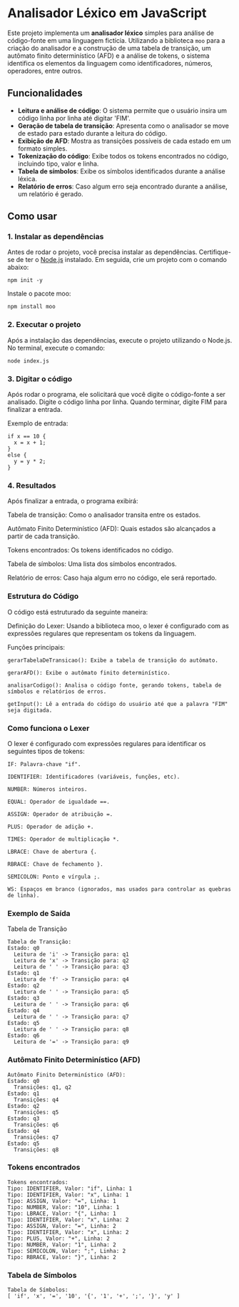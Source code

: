 # Analisador Léxico em JavaScript

Este projeto implementa um **analisador léxico** simples para análise de código-fonte em uma linguagem fictícia. Utilizando a biblioteca `moo` para a criação do analisador e a construção de uma tabela de transição, um autômato finito determinístico (AFD) e a análise de tokens, o sistema identifica os elementos da linguagem como identificadores, números, operadores, entre outros.

## Funcionalidades

- **Leitura e análise de código**: O sistema permite que o usuário insira um código linha por linha até digitar 'FIM'.
- **Geração de tabela de transição**: Apresenta como o analisador se move de estado para estado durante a leitura do código.
- **Exibição de AFD**: Mostra as transições possíveis de cada estado em um formato simples.
- **Tokenização do código**: Exibe todos os tokens encontrados no código, incluindo tipo, valor e linha.
- **Tabela de símbolos**: Exibe os símbolos identificados durante a análise léxica.
- **Relatório de erros**: Caso algum erro seja encontrado durante a análise, um relatório é gerado.

## Como usar

### 1. Instalar as dependências

Antes de rodar o projeto, você precisa instalar as dependências. Certifique-se de ter o [Node.js](https://nodejs.org/) instalado. Em seguida, crie um projeto com o comando abaixo:
```
npm init -y
```

Instale o pacote moo:
```
npm install moo
```

### 2. Executar o projeto
Após a instalação das dependências, execute o projeto utilizando o Node.js. No terminal, execute o comando:
```
node index.js
```
### 3. Digitar o código
Após rodar o programa, ele solicitará que você digite o código-fonte a ser analisado. Digite o código linha por linha. Quando terminar, digite FIM para finalizar a entrada.

Exemplo de entrada:
```
if x == 10 {
  x = x + 1;
}
else {
  y = y * 2;
}
```

### 4. Resultados
Após finalizar a entrada, o programa exibirá:

  Tabela de transição: Como o analisador transita entre os estados.

  Autômato Finito Determinístico (AFD): Quais estados são alcançados a partir de cada transição.

  Tokens encontrados: Os tokens identificados no código.

  Tabela de símbolos: Uma lista dos símbolos encontrados.

  Relatório de erros: Caso haja algum erro no código, ele será reportado.

### Estrutura do Código
O código está estruturado da seguinte maneira:

Definição do Lexer: Usando a biblioteca moo, o lexer é configurado com as expressões regulares que representam os tokens da linguagem.

Funções principais:

```
gerarTabelaDeTransicao(): Exibe a tabela de transição do autômato.

gerarAFD(): Exibe o autômato finito determinístico.

analisarCodigo(): Analisa o código fonte, gerando tokens, tabela de símbolos e relatórios de erros.

getInput(): Lê a entrada do código do usuário até que a palavra "FIM" seja digitada.
```

### Como funciona o Lexer
O lexer é configurado com expressões regulares para identificar os seguintes tipos de tokens:

```
IF: Palavra-chave "if".

IDENTIFIER: Identificadores (variáveis, funções, etc).

NUMBER: Números inteiros.

EQUAL: Operador de igualdade ==.

ASSIGN: Operador de atribuição =.

PLUS: Operador de adição +.

TIMES: Operador de multiplicação *.

LBRACE: Chave de abertura {.

RBRACE: Chave de fechamento }.

SEMICOLON: Ponto e vírgula ;.

WS: Espaços em branco (ignorados, mas usados para controlar as quebras de linha).
```

### Exemplo de Saída
Tabela de Transição
```
Tabela de Transição:
Estado: q0
  Leitura de 'i' -> Transição para: q1
  Leitura de 'x' -> Transição para: q2
  Leitura de ' ' -> Transição para: q3
Estado: q1
  Leitura de 'f' -> Transição para: q4
Estado: q2
  Leitura de ' ' -> Transição para: q5
Estado: q3
  Leitura de ' ' -> Transição para: q6
Estado: q4
  Leitura de ' ' -> Transição para: q7
Estado: q5
  Leitura de ' ' -> Transição para: q8
Estado: q6
  Leitura de '=' -> Transição para: q9
```
### Autômato Finito Determinístico (AFD)
```
Autômato Finito Determinístico (AFD):
Estado: q0
  Transições: q1, q2
Estado: q1
  Transições: q4
Estado: q2
  Transições: q5
Estado: q3
  Transições: q6
Estado: q4
  Transições: q7
Estado: q5
  Transições: q8
```
### Tokens encontrados
```
Tokens encontrados:
Tipo: IDENTIFIER, Valor: "if", Linha: 1
Tipo: IDENTIFIER, Valor: "x", Linha: 1
Tipo: ASSIGN, Valor: "=", Linha: 1
Tipo: NUMBER, Valor: "10", Linha: 1
Tipo: LBRACE, Valor: "{", Linha: 1
Tipo: IDENTIFIER, Valor: "x", Linha: 2
Tipo: ASSIGN, Valor: "=", Linha: 2
Tipo: IDENTIFIER, Valor: "x", Linha: 2
Tipo: PLUS, Valor: "+", Linha: 2
Tipo: NUMBER, Valor: "1", Linha: 2
Tipo: SEMICOLON, Valor: ";", Linha: 2
Tipo: RBRACE, Valor: "}", Linha: 2
```

### Tabela de Símbolos
```
Tabela de Símbolos:
[ 'if', 'x', '=', '10', '{', '1', '+', ';', '}', 'y' ]
```


